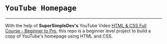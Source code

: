 # `YouTube Homepage`

***

With the help of <strong>SuperSimpleDev's</strong> YouTube Video <a href = 'https://www.youtube.com/watch?v=G3e-cpL7ofc'>HTML &amp; CSS Full Course - Beginner to Pro</a>, this repo is a beginner level project to build a copy of YouTube's homepage using HTML and CSS.

